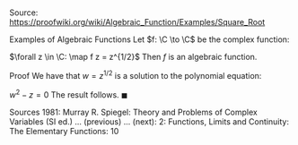 # 

Source: https://proofwiki.org/wiki/Algebraic_Function/Examples/Square_Root

Examples of Algebraic Functions
Let $f: \C \to \C$ be the complex function:

$\forall z \in \C: \map f z = z^{1/2}$
Then $f$ is an algebraic function.


Proof
We have that $w = z^{1/2}$ is a solution to the polynomial equation:

$w^2 - z = 0$
The result follows.
$\blacksquare$


Sources
1981: Murray R. Spiegel: Theory and Problems of Complex Variables (SI ed.) ... (previous) ... (next): $2$: Functions, Limits and Continuity: The Elementary Functions: $10$




